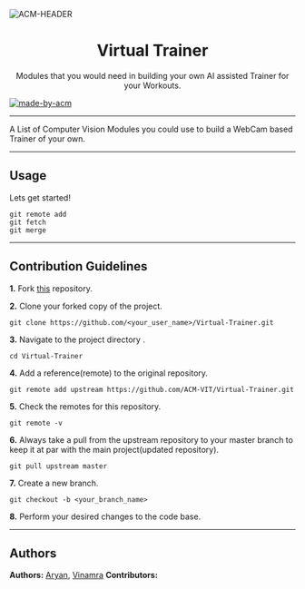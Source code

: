 ![ACM-HEADER](https://user-images.githubusercontent.com/14032427/92643737-e6252e00-f2ff-11ea-8a51-1f1b69caba9f.png)

<h1 align="center"> Virtual Trainer </h1>

<p align="center"> 
Modules that you would need in building your own AI assisted Trainer for your Workouts.
</p>

<p>
  <a href="https://acmvit.in/" target="_blank">
    <img alt="made-by-acm" src="https://img.shields.io/badge/MADE%20BY-ACM%20VIT-blue?style=for-the-badge" />
  </a>
    <!-- Uncomment the below line to add the license badge. Make sure the right license badge is reflected. -->
    <!-- <img alt="license" src="https://img.shields.io/badge/License-MIT-green.svg?style=for-the-badge" /> -->
    <!-- forks/stars/tech stack in the form of badges from https://shields.io/ -->
</p>

---

A List of Computer Vision Modules you could use to build a WebCam based Trainer of your own. 

---

## Usage
<!-- How To, Features, Installation etc. as subheadings in this section. example-->

Lets get started!
```console
git remote add
git fetch
git merge
```

---
## Contribution Guidelines


**1.**  Fork [this](https://github.com/ACM-VIT/Virtual-Trainer.git) repository.

**2.**  Clone your forked copy of the project.

```
git clone https://github.com/<your_user_name>/Virtual-Trainer.git
```

**3.** Navigate to the project directory .

```
cd Virtual-Trainer
```

**4.** Add a reference(remote) to the original repository.

```
git remote add upstream https://github.com/ACM-VIT/Virtual-Trainer.git 
```

**5.** Check the remotes for this repository.

```
git remote -v
```

**6.** Always take a pull from the upstream repository to your master branch to keep it at par with the main project(updated repository).

```
git pull upstream master
```

**7.** Create a new branch.

```
git checkout -b <your_branch_name>
```

**8.** Perform your desired changes to the code base.

---
## Authors

**Authors:** [Aryan](https://github.com/avats101), [Vinamra](https://github.com/vinamrak) 
**Contributors:** <!--Generate contributors list using this link - https://contributors-img.web.app/preview -->
